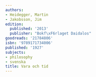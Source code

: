 ```yaml
---
authors:
- Heidegger, Martin
- Jakobsson, Jim
edition:
  published: '2013'
  publisher: "Bokf\xF6rlaget Daidalos"
goodreads: '21784806'
isbn: '9789171734006'
published: '1927'
subjects:
- philosophy
- svenska
title: Vara och tid
---
```



